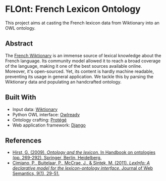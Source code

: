 # FLOnt: French Lexicon Ontology

This project aims at casting the French lexicon data from Wiktionary into an OWL ontology.

## Abstract

The [French Wiktionary](https://fr.wiktionary.org/wiki/Wiktionnaire:Page_d%E2%80%99accueil) is an immense source of lexical knowledge about the French language. Its community model allowed it to reach a broad coverage of the language, making it one of the best sources available online. Moreover, it's open-sourced. Yet, its content is hardly machine readable, preventing its usage in general application. We tackle this by parsing the Wiktionary data and populating an handcrafted ontology.

## Built With

- Input data: [Wiktionary](https://www.wiktionary.org/)
- Python OWL interface: [Owlready](https://pythonhosted.org/Owlready/)
- Ontology crafting: [Protégé](https://protege.stanford.edu/)
- Web application framework: [Django](https://www.djangoproject.com/)

## References

- [Hirst, G. (2009). *Ontology and the lexicon.* In Handbook on ontologies (pp. 269-292). Springer, Berlin, Heidelberg.](https://link.springer.com/chapter/10.1007/978-3-540-92673-3_12)
- [Cimiano, P., Buitelaar, P., McCrae, J., & Sintek, M. (2011). *LexInfo: A declarative model for the lexicon-ontology interface.* Journal of Web Semantics, 9(1), 29-51.](https://www.sciencedirect.com/science/article/pii/S1570826810000892)

